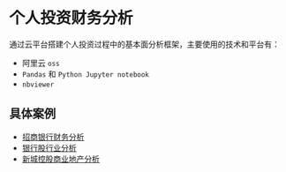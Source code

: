 # 个人投资财务分析

通过云平台搭建个人投资过程中的基本面分析框架，主要使用的技术和平台有：

* 阿里云 `oss`
* `Pandas` 和 `Python Jupyter notebook`
* `nbviewer`

## 具体案例

* [招商银行财务分析]('https://nbviewer.jupyter.org/url/dataframe.oss-cn-beijing.aliyuncs.com/600036.ipynb')
* [银行股行业分析]()
* [新城控股商业地产分析]('https://nbviewer.jupyter.org/url/dataframe.oss-cn-beijing.aliyuncs.com/601155.ipynb')
